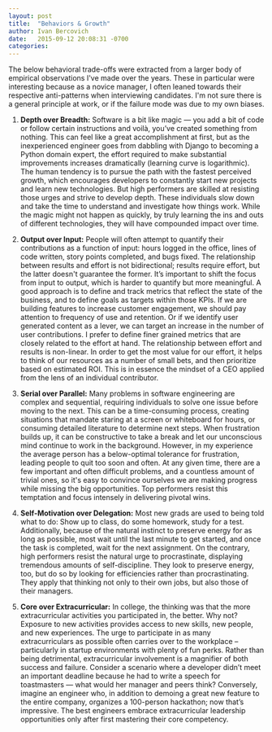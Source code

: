 ```yaml
---
layout: post
title:  "Behaviors & Growth"
author: Ivan Bercovich
date:   2015-09-12 20:08:31 -0700
categories:
---
```

The below behavioral trade-offs were extracted from a larger body of empirical observations I've made over the years. These in particular were interesting because as a novice manager, I often leaned towards their respective anti-patterns when interviewing candidates. I'm not sure there is a general principle at work, or if the failure mode was due to my own biases. 

1. **Depth over Breadth:** Software is a bit like magic — you add a bit of code or follow certain instructions and voilà, you’ve created something from nothing. This can feel like a great accomplishment at first, but as the inexperienced engineer goes from dabbling with Django to becoming a Python domain expert, the effort required to make substantial improvements increases dramatically (learning curve is logarithmic). The human tendency is to pursue the path with the fastest perceived growth, which encourages developers to constantly start new projects and learn new technologies. But high performers are skilled at resisting those urges and strive to develop depth. These individuals slow down and take the time to understand and investigate how things work. While the magic might not happen as quickly, by truly learning the ins and outs of different technologies, they will have compounded impact over time.

2. **Output over Input:** People will often attempt to quantify their contributions as a function of input: hours logged in the office, lines of code written, story points completed, and bugs fixed. The relationship between results and effort is not bidirectional; results require effort, but the latter doesn't guarantee the former. It’s important to shift the focus from input to output, which is harder to quantify but more meaningful. A good approach is to define and track metrics that reflect the state of the business, and to define goals as targets within those KPIs. If we are building features to increase customer engagement, we should pay attention to frequency of use and retention. Or if we identify user generated content as a lever, we can target an increase in the number of user contributions. I prefer to define finer grained metrics that are closely related to the effort at hand. The relationship between effort and results is non-linear. In order to get the most value for our effort, it helps to think of our resources as a number of small bets, and then prioritize based on estimated ROI. This is in essence the mindset of a CEO applied from the lens of an individual contributor.

3. **Serial over Parallel:** Many problems in software engineering are complex and sequential, requiring individuals to solve one issue before moving to the next. This can be a time-consuming process, creating situations that mandate staring at a screen or whiteboard for hours, or consuming detailed literature to determine next steps. When frustration builds up, it can be constructive to take a break and let our unconscious mind continue to work in the background. However, in my experience the average person has a below-optimal tolerance for frustration, leading people to quit too soon and often. At any given time, there are a few important and often difficult problems, and a countless amount of trivial ones, so it's easy to convince ourselves we are making progress while missing the big opportunities. Top performers resist this temptation and focus intensely in delivering pivotal wins. 

4. **Self-Motivation over Delegation:** Most new grads are used to being told what to do: Show up to class, do some homework, study for a test. Additionally, because of the natural instinct to preserve energy for as long as possible, most wait until the last minute to get started, and once the task is completed, wait for the next assignment. On the contrary, high performers resist the natural urge to procrastinate, displaying tremendous amounts of self-discipline. They look to preserve energy, too, but do so by looking for efficiencies rather than procrastinating. They apply that thinking not only to their own jobs, but also those of their managers. 

5. **Core over Extracurricular:** In college, the thinking was that the more extracurricular activities you participated in, the better. Why not? Exposure to new activities provides access to new skills, new people, and new experiences. The urge to participate in as many extracurriculars as possible often carries over to the workplace – particularly in startup environments with plenty of fun perks. Rather than being detrimental, extracurricular involvement is a magnifier of both success and failure. Consider a scenario where a developer didn’t meet an important deadline because he had to write a speech for toastmasters — what would her manager and peers think? Conversely, imagine an engineer who, in addition to demoing a great new feature to the entire company, organizes a 100-person hackathon; now that’s impressive. The best engineers embrace extracurricular leadership opportunities only after first mastering their core competency.



